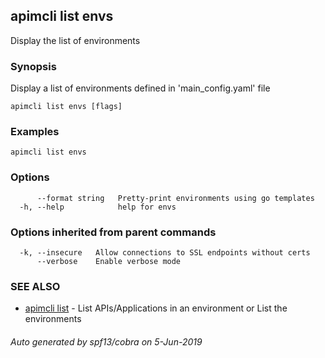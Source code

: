 ## apimcli list envs

Display the list of environments

### Synopsis


Display a list of environments defined in 'main_config.yaml' file

```
apimcli list envs [flags]
```

### Examples

```
apimcli list envs
```

### Options

```
      --format string   Pretty-print environments using go templates
  -h, --help            help for envs
```

### Options inherited from parent commands

```
  -k, --insecure   Allow connections to SSL endpoints without certs
      --verbose    Enable verbose mode
```

### SEE ALSO
* [apimcli list](apimcli_list.md)	 - List APIs/Applications in an environment or List the environments

###### Auto generated by spf13/cobra on 5-Jun-2019
